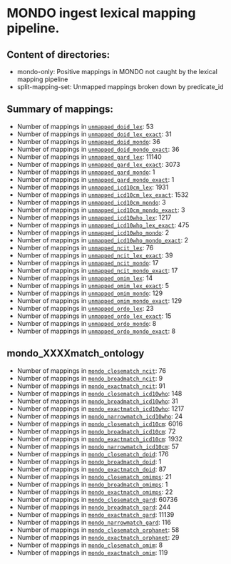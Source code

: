 # MONDO ingest lexical mapping pipeline.
## Content of directories:
* mondo-only: Positive mappings in MONDO not caught by the lexical mapping pipeline
* split-mapping-set: Unmapped mappings broken down by predicate_id
## Summary of mappings:
 * Number of mappings in [`unmapped_doid_lex`](unmapped_doid_lex.tsv): 53
 * Number of mappings in [`unmapped_doid_lex_exact`](unmapped_doid_lex.tsv): 31
 * Number of mappings in [`unmapped_doid_mondo`](mondo-only/unmapped_doid_mondo.tsv): 36
 * Number of mappings in [`unmapped_doid_mondo_exact`](mondo-only/unmapped_doid_mondo.tsv): 36
 * Number of mappings in [`unmapped_gard_lex`](unmapped_gard_lex.tsv): 11140
 * Number of mappings in [`unmapped_gard_lex_exact`](unmapped_gard_lex.tsv): 3073
 * Number of mappings in [`unmapped_gard_mondo`](mondo-only/unmapped_gard_mondo.tsv): 1
 * Number of mappings in [`unmapped_gard_mondo_exact`](mondo-only/unmapped_gard_mondo.tsv): 1
 * Number of mappings in [`unmapped_icd10cm_lex`](unmapped_icd10cm_lex.tsv): 1931
 * Number of mappings in [`unmapped_icd10cm_lex_exact`](unmapped_icd10cm_lex.tsv): 1532
 * Number of mappings in [`unmapped_icd10cm_mondo`](mondo-only/unmapped_icd10cm_mondo.tsv): 3
 * Number of mappings in [`unmapped_icd10cm_mondo_exact`](mondo-only/unmapped_icd10cm_mondo.tsv): 3
 * Number of mappings in [`unmapped_icd10who_lex`](unmapped_icd10who_lex.tsv): 1217
 * Number of mappings in [`unmapped_icd10who_lex_exact`](unmapped_icd10who_lex.tsv): 475
 * Number of mappings in [`unmapped_icd10who_mondo`](mondo-only/unmapped_icd10who_mondo.tsv): 2
 * Number of mappings in [`unmapped_icd10who_mondo_exact`](mondo-only/unmapped_icd10who_mondo.tsv): 2
 * Number of mappings in [`unmapped_ncit_lex`](unmapped_ncit_lex.tsv): 76
 * Number of mappings in [`unmapped_ncit_lex_exact`](unmapped_ncit_lex.tsv): 39
 * Number of mappings in [`unmapped_ncit_mondo`](mondo-only/unmapped_ncit_mondo.tsv): 17
 * Number of mappings in [`unmapped_ncit_mondo_exact`](mondo-only/unmapped_ncit_mondo.tsv): 17
 * Number of mappings in [`unmapped_omim_lex`](unmapped_omim_lex.tsv): 14
 * Number of mappings in [`unmapped_omim_lex_exact`](unmapped_omim_lex.tsv): 5
 * Number of mappings in [`unmapped_omim_mondo`](mondo-only/unmapped_omim_mondo.tsv): 129
 * Number of mappings in [`unmapped_omim_mondo_exact`](mondo-only/unmapped_omim_mondo.tsv): 129
 * Number of mappings in [`unmapped_ordo_lex`](unmapped_ordo_lex.tsv): 23
 * Number of mappings in [`unmapped_ordo_lex_exact`](unmapped_ordo_lex.tsv): 15
 * Number of mappings in [`unmapped_ordo_mondo`](mondo-only/unmapped_ordo_mondo.tsv): 8
 * Number of mappings in [`unmapped_ordo_mondo_exact`](mondo-only/unmapped_ordo_mondo.tsv): 8
## mondo_XXXXmatch_ontology
 * Number of mappings in [`mondo_closematch_ncit`](split-mapping-set/mondo_closematch_ncit.tsv): 76
 * Number of mappings in [`mondo_broadmatch_ncit`](split-mapping-set/mondo_broadmatch_ncit.tsv): 9
 * Number of mappings in [`mondo_exactmatch_ncit`](split-mapping-set/mondo_exactmatch_ncit.tsv): 91
 * Number of mappings in [`mondo_closematch_icd10who`](split-mapping-set/mondo_closematch_icd10who.tsv): 148
 * Number of mappings in [`mondo_broadmatch_icd10who`](split-mapping-set/mondo_broadmatch_icd10who.tsv): 31
 * Number of mappings in [`mondo_exactmatch_icd10who`](split-mapping-set/mondo_exactmatch_icd10who.tsv): 1217
 * Number of mappings in [`mondo_narrowmatch_icd10who`](split-mapping-set/mondo_narrowmatch_icd10who.tsv): 24
 * Number of mappings in [`mondo_closematch_icd10cm`](split-mapping-set/mondo_closematch_icd10cm.tsv): 6016
 * Number of mappings in [`mondo_broadmatch_icd10cm`](split-mapping-set/mondo_broadmatch_icd10cm.tsv): 72
 * Number of mappings in [`mondo_exactmatch_icd10cm`](split-mapping-set/mondo_exactmatch_icd10cm.tsv): 1932
 * Number of mappings in [`mondo_narrowmatch_icd10cm`](split-mapping-set/mondo_narrowmatch_icd10cm.tsv): 57
 * Number of mappings in [`mondo_closematch_doid`](split-mapping-set/mondo_closematch_doid.tsv): 176
 * Number of mappings in [`mondo_broadmatch_doid`](split-mapping-set/mondo_broadmatch_doid.tsv): 1
 * Number of mappings in [`mondo_exactmatch_doid`](split-mapping-set/mondo_exactmatch_doid.tsv): 87
 * Number of mappings in [`mondo_closematch_omimps`](split-mapping-set/mondo_closematch_omimps.tsv): 21
 * Number of mappings in [`mondo_broadmatch_omimps`](split-mapping-set/mondo_broadmatch_omimps.tsv): 1
 * Number of mappings in [`mondo_exactmatch_omimps`](split-mapping-set/mondo_exactmatch_omimps.tsv): 22
 * Number of mappings in [`mondo_closematch_gard`](split-mapping-set/mondo_closematch_gard.tsv): 60736
 * Number of mappings in [`mondo_broadmatch_gard`](split-mapping-set/mondo_broadmatch_gard.tsv): 244
 * Number of mappings in [`mondo_exactmatch_gard`](split-mapping-set/mondo_exactmatch_gard.tsv): 11139
 * Number of mappings in [`mondo_narrowmatch_gard`](split-mapping-set/mondo_narrowmatch_gard.tsv): 116
 * Number of mappings in [`mondo_closematch_orphanet`](split-mapping-set/mondo_closematch_orphanet.tsv): 58
 * Number of mappings in [`mondo_exactmatch_orphanet`](split-mapping-set/mondo_exactmatch_orphanet.tsv): 29
 * Number of mappings in [`mondo_closematch_omim`](split-mapping-set/mondo_closematch_omim.tsv): 8
 * Number of mappings in [`mondo_exactmatch_omim`](split-mapping-set/mondo_exactmatch_omim.tsv): 119
